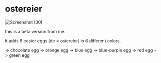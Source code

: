 # ostereier

![Screenshot (30)](https://user-images.githubusercontent.com/85231245/164073095-3c9fb1cb-6987-465b-a23a-4d0ad87c5151.png)

this is a beta version from me.

it adds 6 easter eggs (de = ostereier) in 6 different colors.

-> chocolate egg 
-> orange egg 
-> blue egg 
-> blue-purple egg 
-> red egg 
-> green egg
